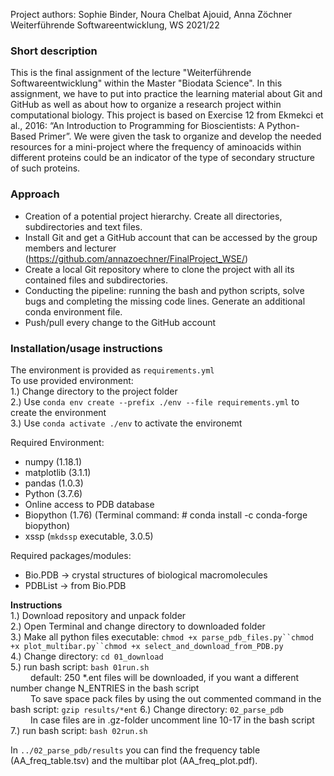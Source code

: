 
Project authors: Sophie Binder, Noura Chelbat Ajouid, Anna Zöchner <br>
Weiterführende Softwareentwicklung, WS 2021/22
<br>

### Short description

This is the final assignment of the lecture "Weiterführende Softwareentwicklung" within the Master "Biodata Science". In this assignment, 
we have to put into practice the learning material about Git and GitHub as well as about how to organize a research project within computational biology. 
This project is based on Exercise 12 from Ekmekci et al., 2016: “An Introduction to Programming for Bioscientists: A Python-Based Primer”.
We were given the task to organize and develop the needed resources for a mini-project where the frequency of aminoacids within different proteins could be 
an indicator of the type of secondary structure of such proteins.

### Approach

* Creation of a potential project hierarchy. Create all directories, subdirectories and text files.
* Install Git and get a GitHub account that can be accessed by the group members and lecturer (https://github.com/annazoechner/FinalProject_WSE/)
* Create a local Git repository where to clone the project with all its contained files and subdirectories.
* Conducting the pipeline: running the bash and python scripts, solve bugs and completing the missing code lines. Generate an additional conda environment file.
* Push/pull every change to the GitHub account

### Installation/usage instructions
The environment is provided as `requirements.yml` <br>
To use provided environment: <br>
1.) Change directory to the project folder <br>
2.) Use `conda env create --prefix ./env --file requirements.yml` to create the environment <br>
3.) Use `conda activate ./env` to activate the environemt <br>

Required Environment: 
- numpy (1.18.1) 
- matplotlib (3.1.1) 
- pandas (1.0.3)
- Python (3.7.6) 
- Online access to PDB database 
- Biopython (1.76) (Terminal command: # conda install -c conda-forge biopython)
- xssp (`mkdssp` executable, 3.0.5) 
     
Required packages/modules: 
- Bio.PDB -> crystal structures of biological macromolecules 
- PDBList -> from Bio.PDB

**Instructions**
<br>
1.) Download repository and unpack folder <br>
2.) Open Terminal and change directory to downloaded folder <br>
3.) Make all python files executable: `chmod +x parse_pdb_files.py``chmod +x plot_multibar.py``chmod +x select_and_download_from_PDB.py` <br>
4.) Change directory: `cd 01_download` <br>
5.) run bash script: `bash 01run.sh`<br>
&emsp;&emsp; default: 250 *.ent files will be downloaded, if you want a different number change N_ENTRIES in the bash script <br>
&emsp;&emsp; To save space pack files by using the out commented command in the bash script: `gzip results/*ent`
6.) Change directory: `02_parse_pdb` <br>
&emsp;&emsp; In case files are in .gz-folder uncomment line 10-17 in the bash script <br>
7.) run bash script: `bash 02run.sh` <br>

In `../02_parse_pdb/results` you can find the frequency table (AA_freq_table.tsv) and the multibar plot (AA_freq_plot.pdf).

